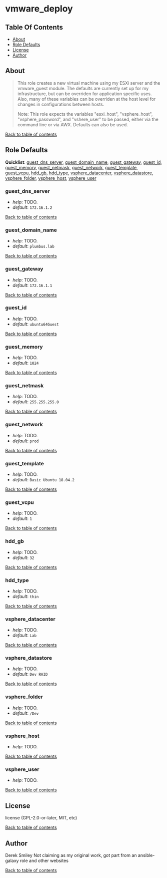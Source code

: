 # vmware_deploy

## Table Of Contents

* [About](#about)
* [Role Defaults](#role-defaults)
* [License](#license)
* [Author](#author)

## About

> This role creates a new virtual machine using my ESXi server and the vmware_guest module. The defaults are currently set up for my infrastructure, but can be overriden for application specific uses. Also, many of these variables can be overriden at the host level for changes in configurations between hosts. 
>
> Note: This role expects the variables "esxi_host", "vsphere_host", "vsphere_password", and "vshere_user" to be passed, either via the command line or via AWX. Defaults can also be used. 

[Back to table of contents](#table-of-contents)

## Role Defaults

**Quicklist**: [guest_dns_server](#guest_dns_server), [guest_domain_name](#guest_domain_name),
[guest_gateway](#guest_gateway), [guest_id](#guest_id),
[guest_memory](#guest_memory), [guest_netmask](#guest_netmask),
[guest_network](#guest_network), [guest_template](#guest_template),
[guest_vcpu](#guest_vcpu), [hdd_gb](#hdd_gb), [hdd_type](#hdd_type),
[vsphere_datacenter](#vsphere_datacenter),
[vsphere_datastore](#vsphere_datastore), [vsphere_folder](#vsphere_folder),
[vsphere_host](#vsphere_host), [vsphere_user](#vsphere_user)

### guest_dns_server 

* *help*: TODO.
* *default*: ``172.16.1.2``

[Back to table of contents](#table-of-contents)

### guest_domain_name 

* *help*: TODO.
* *default*: ``plumbus.lab``

[Back to table of contents](#table-of-contents)

### guest_gateway 

* *help*: TODO.
* *default*: ``172.16.1.1``

[Back to table of contents](#table-of-contents)

### guest_id 

* *help*: TODO.
* *default*: ``ubuntu64Guest``

[Back to table of contents](#table-of-contents)

### guest_memory 

* *help*: TODO.
* *default*: ``1024``

[Back to table of contents](#table-of-contents)

### guest_netmask 

* *help*: TODO.
* *default*: ``255.255.255.0``

[Back to table of contents](#table-of-contents)

### guest_network 

* *help*: TODO.
* *default*: ``prod``

[Back to table of contents](#table-of-contents)

### guest_template 

* *help*: TODO.
* *default*: ``Basic Ubuntu 18.04.2``

[Back to table of contents](#table-of-contents)

### guest_vcpu 

* *help*: TODO.
* *default*: ``1``

[Back to table of contents](#table-of-contents)

### hdd_gb 

* *help*: TODO.
* *default*: ``32``

[Back to table of contents](#table-of-contents)

### hdd_type 

* *help*: TODO.
* *default*: ``thin``

[Back to table of contents](#table-of-contents)

### vsphere_datacenter 

* *help*: TODO.
* *default*: ``Lab``

[Back to table of contents](#table-of-contents)

### vsphere_datastore 

* *help*: TODO.
* *default*: ``Dev RAID``

[Back to table of contents](#table-of-contents)

### vsphere_folder 

* *help*: TODO.
* *default*: ``/Dev``

[Back to table of contents](#table-of-contents)

### vsphere_host 

* *help*: TODO.

[Back to table of contents](#table-of-contents)

### vsphere_user 

* *help*: TODO.

[Back to table of contents](#table-of-contents)

## License

license (GPL-2.0-or-later, MIT, etc)

[Back to table of contents](#table-of-contents)

## Author

Derek Smiley
Not claiming as my original work, got part from an ansible-galaxy role and other websites

[Back to table of contents](#table-of-contents)
